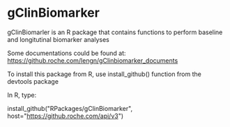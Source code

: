 # gClinBiomarker

gClinBiomarler is an R package that contains functions to perform baseline and longitutinal biomarker analyses 

Some documentations could be found at:
https://github.roche.com/lengn/gClinbiomarker_documents

To install this package from R, use install_github() function from the devtools package

In R, type:

install_github("RPackages/gClinBiomarker",
host="https://github.roche.com/api/v3")
